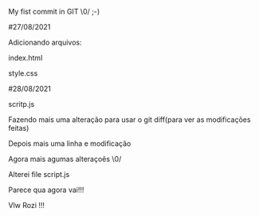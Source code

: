 My fist commit in GIT \0/ ;-)

#27/08/2021

Adicionando arquivos:

index.html

style.css

#28/08/2021

scritp.js

Fazendo mais uma alteração para usar o git diff(para ver as modificações feitas)

Depois mais uma linha e modificação

Agora mais agumas alteraçoẽs \0/

Alterei file script.js

Parece qua agora vai!!! 

Vlw Rozi !!!